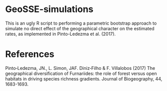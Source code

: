 # GeoSSE-simulations
This is an ugly R script to performing a parametric bootstrap approach to simulate no direct effect of the geographical character on the estimated rates, as implemented in Pinto-Ledezma et al. (2017). 

# References
Pinto‐Ledezma, JN.,  L. Simon, JAF. Diniz‐Filho & F. Villalobos (2017) The geographical diversification of Furnariides: the role of forest versus open habitats in driving species richness gradients. Journal of Biogeography, 44, 1683-1693.
